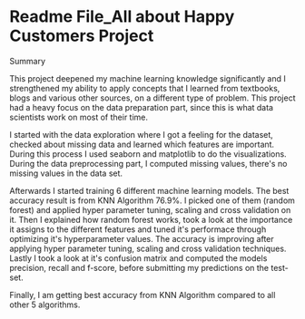 # Readme File_All about Happy Customers Project

Summary

This project deepened my machine learning knowledge significantly and I strengthened my ability to apply concepts that I learned from textbooks, blogs and various other sources, on a different type of problem. This project had a heavy focus on the data preparation part, since this is what data scientists work on most of their time.

I started with the data exploration where I got a feeling for the dataset, checked about missing data and learned which features are important. During this process I used seaborn and matplotlib to do the visualizations. During the data preprocessing part, I computed missing values, there's no missing values in the data set.

Afterwards I started training 6 different machine learning models. The best accuracy result is from KNN Algorithm 76.9%. I picked one of them (random forest) and applied hyper parameter tuning, scaling and cross validation on it. Then I explained how random forest works, took a look at the importance it assigns to the different features and tuned it's performace through optimizing it's hyperparameter values. The accuracy is improving after applying hyper parameter tuning, scaling and cross validation techniques. Lastly I took a look at it's confusion matrix and computed the models precision, recall and f-score, before submitting my predictions on the test-set.

Finally, I am getting best accuracy from KNN Algorithm compared to all other 5 algorithms.

